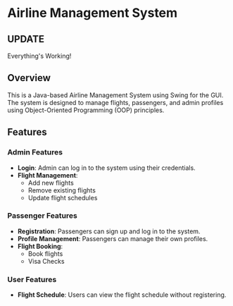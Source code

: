 # Airline Management System

## UPDATE
Everything's Working!

## Overview

This is a Java-based Airline Management System using Swing for the GUI. The system is designed to manage flights, passengers, and admin profiles using Object-Oriented Programming (OOP) principles.

## Features

### Admin Features

*   **Login**: Admin can log in to the system using their credentials.
*   **Flight Management**:
    *   Add new flights
    *   Remove existing flights
    *   Update flight schedules


### Passenger Features

*   **Registration**: Passengers can sign up and log in to the system.
*   **Profile Management**: Passengers can manage their own profiles.
*   **Flight Booking**:
    *   Book flights
    *   Visa Checks

### User Features

*   **Flight Schedule**: Users can view the flight schedule without registering.